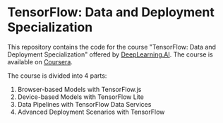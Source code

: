 # TensorFlow: Data and Deployment Specialization

This repository contains the code for the course "TensorFlow: Data and Deployment Specialization" offered by [DeepLearning.AI](https://www.deeplearning.ai/). The course is available on [Coursera](https://www.coursera.org/specializations/tensorflow-data-and-deployment).

The course is divided into 4 parts:

1. Browser-based Models with TensorFlow.js
2. Device-based Models with TensorFlow Lite
3. Data Pipelines with TensorFlow Data Services
4. Advanced Deployment Scenarios with TensorFlow